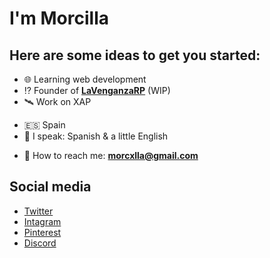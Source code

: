 # I'm Morcilla

## Here are some ideas to get you started:
* 🌐 Learning web development
* ⁉️ Founder of [**LaVenganzaRP**](https://lavenganzarp.com) (WIP)
* 🛰️ Work on XAP
+ 🇪🇸 Spain
+ 💬 I speak: Spanish & a little English
* 📩 How to reach me: [**morcxlla@gmail.com**](mailto:morcxlla@gmail.com)

 ## Social media
 * [Twitter](https://twitter.com/_Morcilla__)
 * [Intagram](https://www.instagram.com/morcxlla_2/)
 * [Pinterest](https://www.pinterest.es/Morcxlla_/)
 * [Discord](https://discord.com/invite/MvemEC74dy)

